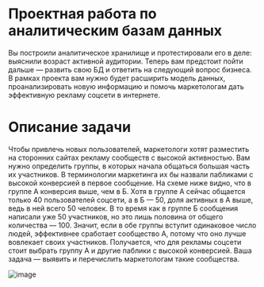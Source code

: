 # Проектная работа по аналитическим базам данных #

Вы построили аналитическое хранилище и протестировали его в деле: выяснили возраст активной аудитории. Теперь вам предстоит пойти дальше — развить свою БД и ответить на следующий вопрос бизнеса. В рамках проекта вам нужно будет расширить модель данных, проанализировать новую информацию и помочь маркетологам дать эффективную рекламу соцсети в интернете.

# Описание задачи #

Чтобы привлечь новых пользователей, маркетологи хотят разместить на сторонних сайтах рекламу сообществ с высокой активностью. Вам нужно определить группы, в которых начала общаться большая часть их участников. В терминологии маркетинга их бы назвали пабликами с высокой конверсией в первое сообщение. На схеме ниже видно, что в группе А конверсия выше, чем в Б. Хотя в группе А сейчас общается только 40 пользователей соцсети, а в Б — 50, доля активных в А выше, ведь в ней всего 50 человек. В то время как в группе Б сообщения написали уже 50 участников, но это лишь половина от общего количества — 100. Значит, если в обе группы вступит одинаковое число людей, эффективнее сработает сообщество А, потому что оно лучше вовлекает своих участников. Получается, что для рекламы соцсети стоит выбрать группу А и другие паблики с высокой конверсией. Ваша задача — выявить и перечислить маркетологам такие сообщества.

![image](files://C:/Users/a1/Desktop/1.jpg)

 
